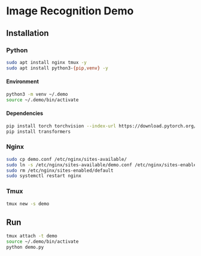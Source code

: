 # Image Recognition Demo

## Installation

### Python

```bash
sudo apt install nginx tmux -y
sudo apt install python3-{pip,venv} -y
```

#### Environment

```bash
python3 -m venv ~/.demo
source ~/.demo/bin/activate
```

#### Dependencies

```bash
pip install torch torchvision --index-url https://download.pytorch.org/whl/cpu
pip install transformers
```

### Nginx

```bash
sudo cp demo.conf /etc/nginx/sites-available/
sudo ln -s /etc/nginx/sites-available/demo.conf /etc/nginx/sites-enabled/
sudo rm /etc/nginx/sites-enabled/default
sudo systemctl restart nginx
```

### Tmux

```bash
tmux new -s demo
```

## Run

```bash
tmux attach -t demo
source ~/.demo/bin/activate
python demo.py
```
